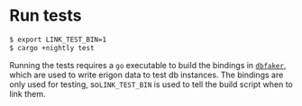 # Run tests
```bash
$ export LINK_TEST_BIN=1
$ cargo +nightly test
```

Running the tests requires a `go` executable to build the bindings in [`dbfaker`](./dbfaker), which are used to write erigon data to test db instances.
The bindings are only used for testing, so`LINK_TEST_BIN` is used to tell the build script when to link them.
